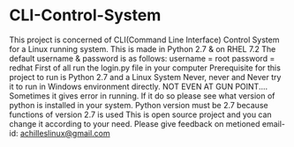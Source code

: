 # CLI-Control-System
This project is concerned of CLI(Command Line Interface) Control System for a Linux running system. This is made in Python 2.7 &amp; on RHEL 7.2
The default username & password is as follows:
username = root
password = redhat
First of all run the login.py file in your computer
Prerequisite for this project to run is Python 2.7 and a Linux System
Never, never and Never try it to run in Windows environment directly. NOT EVEN AT GUN POINT....
Sometimes it gives error in running. If it do so please see what version of python is installed in your system. Python version must be 2.7 because functions of version 2.7 is used
This is open source project and you can change it according to your need.
Please give feedback on metioned email-id: achilleslinux@gmail.com
